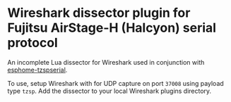 # Wireshark dissector plugin for Fujitsu AirStage-H (Halcyon) serial protocol

An incomplete Lua dissector for Wireshark used in conjunction with [esphome-tzspserial](https://github.com/Omniflux/esphome-tzspserial).

To use, setup Wireshark with for UDP capture on port `37008` using payload type `tzsp`. Add the dissector to your local Wireshark plugins directory.
